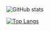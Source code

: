 ![GitHub stats](https://github-readme-stats.vercel.app/api?username=timkovik&hide=contribs,prs)

[![Top Langs](https://github-readme-stats.vercel.app/api/top-langs/?username=timkovik)](https://github.com/anuraghazra/github-readme-stats)
